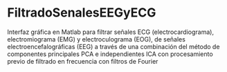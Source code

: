 # FiltradoSenalesEEGyECG
Interfaz gráfica en Matlab para filtrar señales ECG (electrocardiograma), electromiograma (EMG) y electroculograma (EOG), de señales electroencefalográficas (EEG) a través de una combinación del método de componentes principales PCA e independientes ICA con procesamiento previo de filtrado en frecuencia con filtros de Fourier

